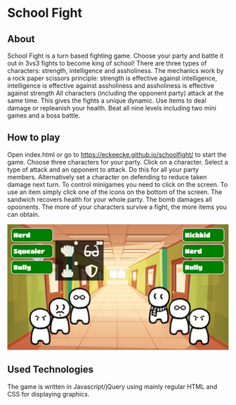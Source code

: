 # School Fight

## About

School Fight is a turn based fighting game. Choose your party and battle it out in 3vs3 fights to become king of school!
There are three types of characters: strength, intelligence and assholiness. The mechanics work by a rock paper scissors principle: 
strength is effective against intelligence, intelligence is effective against assholiness and assholiness is effective against strength
All characters (including the opponent party) attack at the same time. This gives the fights a unique dynamic.
Use items to deal damage or repleanish your health. Beat all nine levels including two mini games and a boss battle.

## How to play

Open index.html or go to https://eckeecke.github.io/schoolfight/ to start the game. Choose three characters for your party. Click on a character. Select a type of attack and an opponent to attack. Do this for all your party members. Alternatively set a character on defending to reduce taken damage next turn. To control minigames you need to click on the screen. To use an item simply click one of the icons on the bottom of the screen. The sandwich recovers health for your whole party. The bomb damages all opoonents. The more of your characters survive a fight, the more items you can obtain.

![alt text](./images_schoolfight/tutorial.png)

## Used Technologies

The game is written in Javascript/jQuery using mainly regular HTML and CSS for displaying graphics.
